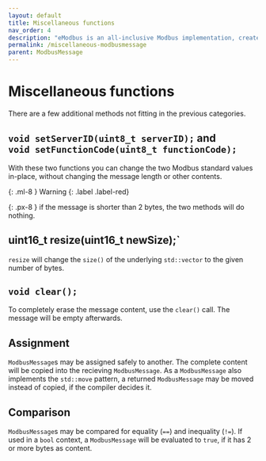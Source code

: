 ```yaml
---
layout: default
title: Miscellaneous functions
nav_order: 4
description: "eModbus is an all-inclusive Modbus implementation, created for ESP32 and Arduino"
permalink: /miscellaneous-modbusmessage
parent: ModbusMessage
---
```


# Miscellaneous functions
There are a few additional methods not fitting in the previous categories. 

## `void setServerID(uint8_t serverID);` and<br> `void setFunctionCode(uint8_t functionCode);`
With these two functions you can change the two Modbus standard values in-place, without changing the message length or other contents.

{: .ml-8 }
Warning
{: .label .label-red}

{: .px-8 }
if the message is shorter than 2 bytes, the two methods will do nothing.

## uint16_t resize(uint16_t newSize);`
`resize` will change the `size()` of the underlying `std::vector` to the given number of bytes. 

## `void clear();`
To completely erase the message content, use the `clear()` call. The message will be empty afterwards.

## Assignment
`ModbusMessage`s may be assigned safely to another. The complete content will be copied into the recieving `ModbusMessage`.
As a `ModbusMessage` also implements the `std::move` pattern, a returned `ModbusMessage` may be moved instead of copied, if the compiler decides it.

## Comparison
`ModbusMessage`s may be compared for equality (`==`) and inequality (`!=`).
If used in a `bool` context, a `ModbusMessage` will be evaluated to `true`, if it has 2 or more bytes as content.
